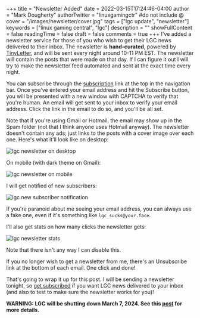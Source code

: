 +++
title = "Newsletter Added"
date = 2022-03-15T17:24:46-04:00
author = "Mark Dougherty"
authorTwitter = "linuxgamingctr" #do not include @
cover = "/images/newsletter/cover.jpg"
tags = ["lgc update", "newsletter"]
keywords = ["linux gaming central", "lgc"]
description = ""
showFullContent = false
readingTime = false
draft = false
comments = true
+++
I've added a newsletter service for those of you who wish to get their LGC news delivered to their inbox. The newsletter is **hand-curated**, powered by [TinyLetter](https://tinyletter.com/), and will be sent every night around 10-11 PM EST. The newsletter will contain the posts that were made on that day. If I can figure it out I will try to make the newsletter feed automated and sent at the exact time every night.

You can subscribe through the [subscription](https://linuxgamingcentral.com/subscribe/) link at the top in the navigation bar. Once you've entered your email address and hit the Subscribe button, you will be presented with a new window with CAPTCHA to verify that you're human. An email will get sent to your inbox to verify your email address. Click the link in the email to do so, and you'll be all set.

Note that if you're using Gmail or Hotmail, the email may show up in the Spam folder (not that I think anyone uses Hotmail anyway). The newsletter doesn't contain any ads; just links to the posts with a cover image over each one. Here's what it'll look like on desktop:

![lgc newsletter on desktop](/images/newsletter/desktop.jpg)

On mobile (with dark theme on Gmail):

![lgc newsletter on mobile](/images/newsletter/mobile.jpg)

I will get notified of new subscribers:

![lgc new subscriber notification](/images/newsletter/new_subscriber.jpg)

If you're paranoid about me seeing your email address, you can always use a fake one, even if it's something like `lgc_sucks@your.face`.

I'll also get stats on how many clicks the newsletter gets:

![lgc newsletter stats](/images/newsletter/stats.jpg)

Note that there isn't any way I can disable this.

If you no longer wish to get a newsletter from me, there's an Unsubscribe link at the bottom of each email. One click and done!

That's going to wrap it up for this post. I will be sending a newsletter tonight, so [get subscribed](https://linuxgamingcentral.com/subscribe/) if you want LGC news delivered to your inbox (and also to test to make sure the newsletter works for you)!

**WARNING: LGC will be shutting down March 7, 2024. See this [post](https://linuxgamingcentral.com/posts/the-end-of-lgc/) for more details.**
